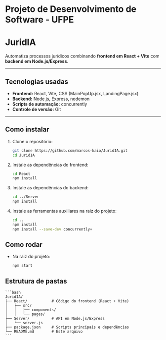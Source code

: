 # Projeto de Desenvolvimento de Software - UFPE
# JuridIA

Automatiza processos jurídicos combinando **frontend em React + Vite** com **backend em Node.js/Express**.

---

## Tecnologias usadas

- **Frontend:** React, Vite, CSS (MainPopUp.jsx, LandingPage.jsx)
- **Backend:** Node.js, Express, nodemon
- **Scripts de automação:** concurrently
- **Controle de versão:** Git

---

## Como instalar

1. Clone o repositório:
   ```bash
   git clone https://github.com/marcos-kaio/JuridIA.git
   cd JuridIA
   ```
2. Instale as dependências do frontend:
    ```bash
    cd React
    npm install

3. Instale as dependências do backend:
    ```bash
    cd ../Server
    npm install

4. Instale as ferramentas auxiliares na raiz do projeto:
    ```bash
    cd ..
    npm install
    npm install --save-dev concurrently+
    ```

## Como rodar

- Na raiz do projeto:
    ```bash
    npm start
    ```

## Estrutura de pastas
    ```bash
    JuridIA/
    ├── React/           # Código do frontend (React + Vite)
    │   ├── src/
    │   │   ├── components/
    │   │   └── pages/
    ├── Server/          # API em Node.js/Express
    │   └── server.js
    ├── package.json     # Scripts principais e dependências
    └── README.md        # Este arquivo
    ```